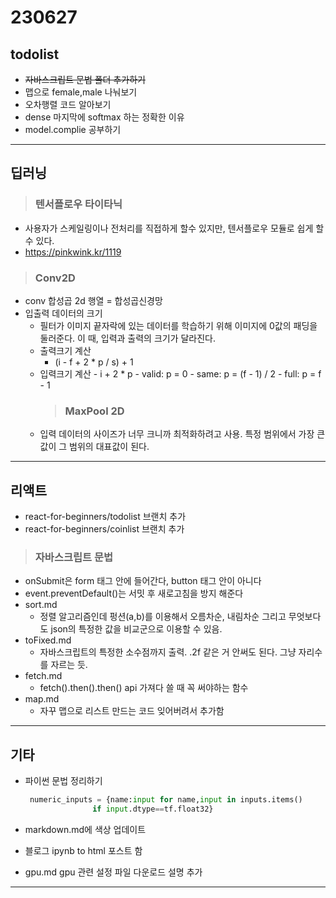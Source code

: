 # 230627

## todolist

- ~~자바스크립트 문법 폴더 추가하기~~
- 맵으로 female,male 나눠보기
- 오차행렬 코드 알아보기
- dense 마지막에 softmax 하는 정확한 이유
- model.complie 공부하기

---

## 딥러닝

> ### 텐서플로우 타이타닉

- 사용자가 스케일링이나 전처리를 직접하게 할수 있지만, 텐서플로우 모듈로 쉽게 할 수 있다.
- https://pinkwink.kr/1119

> ### Conv2D

- conv 합성곱 2d 행열 = 합성곱신경망
- 입출력 데이터의 크기
  - 필터가 이미지 끝자락에 있는 데이터를 학습하기 위해 이미지에 0값의 패딩을 둘러준다. 이 때, 입력과 출력의 크기가 달라진다.
  - 출력크기 계산
    - (i - f + 2 \* p / s) + 1
  - 입력크기 계산 - i + 2 \* p - valid: p = 0 - same: p = (f - 1) / 2 - full: p = f - 1
    > ### MaxPool 2D
  - 입력 데이터의 사이즈가 너무 크니까 최적화하려고 사용. 특정 범위에서 가장 큰 값이 그 범위의 대표값이 된다.

---

## 리액트

- react-for-beginners/todolist 브랜치 추가
- react-for-beginners/coinlist 브랜치 추가

> ### 자바스크립트 문법

- onSubmit은 form 태그 안에 들어간다, button 태그 안이 아니다
- event.preventDefault()는 서밋 후 새로고침을 방지 해준다
- sort.md
  - 정렬 알고리즘인데 펑션(a,b)를 이용해서 오름차순, 내림차순 그리고 무엇보다도 json의 특정한 값을 비교군으로 이용할 수 있음.
- toFixed.md
  - 자바스크립트의 특정한 소수점까지 출력. .2f 같은 거 안써도 된다. 그냥 자리수를 자르는 듯.
- fetch.md
  - fetch().then().then() api 가져다 쓸 때 꼭 써야하는 함수
- map.md
  - 자꾸 맵으로 리스트 만드는 코드 잊어버려서 추가함

---

## 기타

- 파이썬 문법 정리하기

  ```python
   numeric_inputs = {name:input for name,input in inputs.items()
                 if input.dtype==tf.float32}
  ```

* markdown.md에 색상 업데이트

* 블로그 ipynb to html 포스트 함

- gpu.md gpu 관련 설정 파일 다운로드 설명 추가

---
